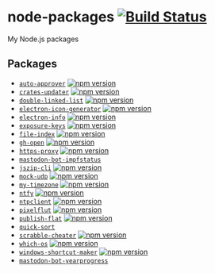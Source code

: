 # node-packages [![Build Status](https://github.com/ffflorian/node-packages/workflows/Build/badge.svg)](https://github.com/ffflorian/node-packages/actions/)

My Node.js packages

## Packages

- [`auto-approver`](./packages/auto-approver) [![npm version](https://img.shields.io/npm/v/auto-approver.svg)](https://npmjs.com/packages/auto-approver)
- [`crates-updater`](./packages/crates-updater) [![npm version](https://img.shields.io/npm/v/crates-updater.svg)](https://npmjs.com/packages/crates-updater)
- [`double-linked-list`](./packages/double-linked-list) [![npm version](https://img.shields.io/npm/v/@ffflorian/doublelinkedlist.svg)](https://npmjs.com/packages/@ffflorian/doublelinkedlist)
- [`electron-icon-generator`](./packages/electron-icon-generator) [![npm version](https://img.shields.io/npm/v/@ffflorian/electron-icon-generator.svg)](https://npmjs.com/packages/@ffflorian/electron-icon-generator)
- [`electron-info`](./packages/electron-info) [![npm version](https://img.shields.io/npm/v/electron-info.svg)](https://npmjs.com/packages/electron-info)
- [`exposure-keys`](./packages/exposure-keys) [![npm version](https://img.shields.io/npm/v/exposure-keys.svg)](https://npmjs.com/packages/exposure-keys)
- [`file-index`](./packages/file-index) [![npm version](https://img.shields.io/npm/v/@ffflorian/file-index.svg)](https://npmjs.com/packages/@ffflorian/file-index)
- [`gh-open`](./packages/gh-open) [![npm version](https://img.shields.io/npm/v/@ffflorian/gh-open.svg)](https://npmjs.com/packages/@ffflorian/gh-open)
- [`https-proxy`](./packages/https-proxy) [![npm version](https://img.shields.io/npm/v/@ffflorian/https-proxy.svg)](https://npmjs.com/packages/@ffflorian/https-proxy)
- [`mastodon-bot-impfstatus`](./packages/mastodon-bot-impfstatus)
- [`jszip-cli`](./packages/jszip-cli) [![npm version](https://img.shields.io/npm/v/@ffflorian/jszip-cli.svg)](https://npmjs.com/packages/@ffflorian/jszip-cli)
- [`mock-udp`](./packages/mock-udp) [![npm version](https://img.shields.io/npm/v/@ffflorian/mock-udp.svg)](https://npmjs.com/packages/@ffflorian/mock-udp)
- [`my-timezone`](./packages/my-timezone) [![npm version](https://img.shields.io/npm/v/my-timezone.svg)](https://npmjs.com/packages/my-timezone)
- [`ntfy`](./packages/ntfy) [![npm version](https://img.shields.io/npm/v/ntfy.svg)](https://npmjs.com/packages/ntfy)
- [`ntpclient`](./packages/ntpclient) [![npm version](https://img.shields.io/npm/v/ntpclient.svg)](https://npmjs.com/packages/ntpclient)
- [`pixelflut`](./packages/pixelflut) [![npm version](https://img.shields.io/npm/v/pixelflut.svg)](https://npmjs.com/packages/pixelflut)
- [`publish-flat`](./packages/publish-flat) [![npm version](https://img.shields.io/npm/v/publish-flat.svg)](https://npmjs.com/packages/publish-flat)
- [`quick-sort`](./packages/quick-sort)
- [`scrabble-cheater`](./packages/scrabble-cheater) [![npm version](https://img.shields.io/npm/v/scrabble-cheater.svg)](https://npmjs.com/packages/scrabble-cheater)
- [`which-os`](./packages/which-os) [![npm version](https://img.shields.io/npm/v/which-os.svg)](https://npmjs.com/packages/which-os)
- [`windows-shortcut-maker`](./packages/windows-shortcut-maker) [![npm version](https://img.shields.io/npm/v/@ffflorian/windows-shortcut-maker.svg)](https://npmjs.com/packages/@ffflorian/windows-shortcut-maker)
- [`mastodon-bot-yearprogress`](./packages/mastodon-bot-yearprogress)
